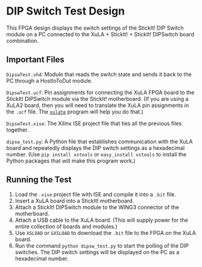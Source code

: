 DIP Switch Test Design
======================================================

This FPGA design displays the switch settings of the
StickIt! DIP Switch module on a PC connected to the
XuLA + StickIt! + StickIt! DIPSwitch board combination.


Important Files
-----------------------------------------------------

`DipswTest.vhd`: Module that reads the switch state and sends it back to
    the PC through a HostIoToDut module.

`DipswTest.ucf`: Pin assignments for connecting the XuLA FPGA
   board to the StickIt! DIPSwitch module via the StickIt! motherboard.
   (If you are using a XuLA2 board, then you will need to translate the 
   XuLA pin assignments in the `.ucf` file.
   The [`xulate`](https://github.com/xesscorp/xulate) program will help you do that.)

`DipswTest.xise`: The Xilinx ISE project file that ties all the previous files together.

`dipsw_test.py`: A Python file that establishes communication with the XuLA board
   and repeatedly displays the DIP switch settings as a hexadecimal number.
   (Use `pip install xstools` or `easy_install xstools` to install the Python
   packages that will make this program work.)


   Running the Test
-----------------------------------------------------

1. Load the `.xise` project file with ISE and compile it into a `.bit` file.
2. Insert a XuLA board into a StickIt! motherboard.
3. Attach a StickIt! DIPSwitch module to the WING3 connector of the motherboard.
4. Attach a USB cable to the XuLA board. (This will supply power for the
   entire collection of boards and modules.)
5. Use `XSLOAD` or `GXSLOAD` to download the `.bit` file to the FPGA on the XuLA board.
6. Run the command `python dipsw_test.py` to start the polling of the DIP switches.
   The DIP switch settings will be displayed on the PC as a hexadecimal number.

